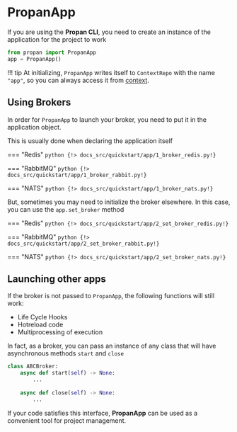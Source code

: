 # **PropanApp**

If you are using the **Propan CLI**, you need to create an instance of the application for the project to work

```python
from propan import PropanApp
app = PropanApp()
```

!!! tip
    At initializing, `PropanApp` writes itself to `ContextRepo` with the name `"app"`, so you can always access it from [context](../5_dependency/2_context).

## Using Brokers

In order for `PropanApp` to launch your broker, you need to put it in the application object.

This is usually done when declaring the application itself

=== "Redis"
    ```python
    {!> docs_src/quickstart/app/1_broker_redis.py!}
    ```

=== "RabbitMQ"
    ```python
    {!> docs_src/quickstart/app/1_broker_rabbit.py!}
    ```

=== "NATS"
    ```python
    {!> docs_src/quickstart/app/1_broker_nats.py!}
    ```

But, sometimes you may need to initialize the broker elsewhere. In this case, you can use the `app.set_broker` method

=== "Redis"
    ```python
    {!> docs_src/quickstart/app/2_set_broker_redis.py!}
    ```

=== "RabbitMQ"
    ```python
    {!> docs_src/quickstart/app/2_set_broker_rabbit.py!}
    ```

=== "NATS"
    ```python
    {!> docs_src/quickstart/app/2_set_broker_nats.py!}
    ```

## Launching other apps

If the broker is not passed to `PropanApp`, the following functions will still work:

* Life Cycle Hooks
* Hotreload code
* Multiprocessing of execution

In fact, as a broker, you can pass an instance of any class that will have asynchronous methods `start` and `close`

```python
class ABCBroker:
    async def start(self) -> None:
        ...
    
    async def close(self) -> None:
        ...
```

If your code satisfies this interface, **PropanApp** can be used as a convenient tool for project management.